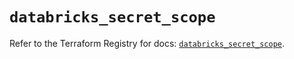 # `databricks_secret_scope`

Refer to the Terraform Registry for docs: [`databricks_secret_scope`](https://registry.terraform.io/providers/databricks/databricks/1.67.0/docs/resources/secret_scope).
